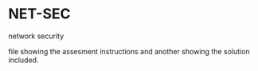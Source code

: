 # NET-SEC
network security

file showing the assesment instructions and another showing  the solution included.
